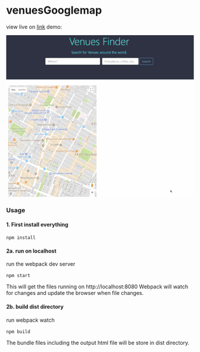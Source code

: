 # venuesGooglemap
view live on [link](https://venues-finder.surge.sh)
demo:

![alt text](https://github.com/yuchiu/React-Redux-Venues-Finder/blob/master/demo.gif)


### Usage 
#### 1. First install everything

```
npm install

```


#### 2a. run on localhost
run the webpack dev server

```
npm start

```
This will get the files running on http://localhost:8080
Webpack will watch for changes and update the browser when file changes.

#### 2b. build dist directory
run webpack watch

```
npm build

```
The bundle files including the output html file will be store in dist directory.